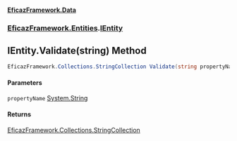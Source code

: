 #### [EficazFramework.Data](EficazFrameworkData.md 'EficazFramework Data')
### [EficazFramework.Entities](EficazFrameworkData.md#EficazFramework.Entities 'EficazFramework.Entities').[IEntity](EficazFramework.Entities/IEntity.md 'EficazFramework.Entities.IEntity')

## IEntity.Validate(string) Method

```csharp
EficazFramework.Collections.StringCollection Validate(string propertyName);
```
#### Parameters

<a name='EficazFramework.Entities.IEntity.Validate(string).propertyName'></a>

`propertyName` [System.String](https://docs.microsoft.com/en-us/dotnet/api/System.String 'System.String')

#### Returns
[EficazFramework.Collections.StringCollection](https://docs.microsoft.com/en-us/dotnet/api/EficazFramework.Collections.StringCollection 'EficazFramework.Collections.StringCollection')